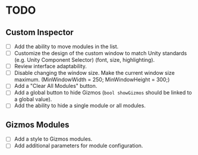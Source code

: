 # TODO

## Custom Inspector
- [ ] Add the ability to move modules in the list.  
- [ ] Customize the design of the custom window to match Unity standards (e.g. Unity Component Selector) (font, size, highlighting).  
- [ ] Review interface adaptability.  
- [ ] Disable changing the window size. Make the current window size maximum.  (MinWindowWidth = 250; MinWindowHeight = 300;)
- [ ] Add a "Clear All Modules" button.  
- [ ] Add a global button to hide Gizmos (`bool showGizmos` should be linked to a global value).  
- [ ] Add the ability to hide a single module or all modules.  

## Gizmos Modules
- [ ] Add a style to Gizmos modules.  
- [ ] Add additional parameters for module configuration.  
